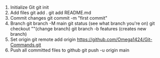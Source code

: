 1. Initialize Git
git init
2. Add files
git add .
git add README.md
3. Commit changes
git commit -m "first commit"
4. Branch
git branch -M main
git status (see what branch you're on)
git checkout ""(change branch)
git branch -b features (creates new branch)
5. Set origin
git remote add origin https://github.com/Omega1424/Git-Commands.git
6. Push all committed files to github
git push -u origin main
